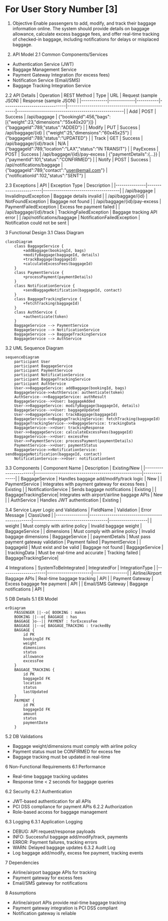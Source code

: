 # For User Story Number [3]

1. Objective
Enable passengers to add, modify, and track their baggage information online. The system should provide details on baggage allowance, calculate excess baggage fees, and offer real-time tracking of checked-in baggage, including notifications for delays or misplaced baggage.

2. API Model
2.1 Common Components/Services
- Authentication Service (JWT)
- Baggage Management Service
- Payment Gateway Integration (for excess fees)
- Notification Service (Email/SMS)
- Baggage Tracking Integration Service

2.2 API Details
| Operation   | REST Method | Type      | URL                           | Request (sample JSON)                              | Response (sample JSON)                              |
|-------------|-------------|-----------|-------------------------------|----------------------------------------------------|-----------------------------------------------------|
| Add         | POST        | Success   | /api/baggage                  | {"bookingId":456,"bags":[{"weight":23,"dimensions":"55x40x20"}]} | {"baggageId":789,"status":"ADDED"}               |
| Modify      | PUT         | Success   | /api/baggage/{id}             | {"weight":25,"dimensions":"60x45x25"}            | {"baggageId":789,"status":"UPDATED"}             |
| Track       | GET         | Success   | /api/baggage/{id}/track       | N/A                                                | {"baggageId":789,"location":"LAX","status":"IN TRANSIT"} |
| PayExcess   | POST        | Success   | /api/baggage/{id}/pay-excess  | {"paymentDetails":{...}}                          | {"paymentId":101,"status":"CONFIRMED"}           |
| Notify      | POST        | Success   | /api/notifications/baggage    | {"baggageId":789,"contact":"user@email.com"}     | {"notificationId":102,"status":"SENT"}           |

2.3 Exceptions
| API           | Exception Type           | Description                          |
|---------------|-------------------------|--------------------------------------|
| /api/baggage          | InvalidInputException    | Baggage details invalid              |
| /api/baggage/{id}     | NotFoundException       | Baggage not found                    |
| /api/baggage/{id}/pay-excess | PaymentFailedException | Excess fee payment failed      |
| /api/baggage/{id}/track | TrackingFailedException | Baggage tracking API error           |
| /api/notifications/baggage | NotificationFailedException | Notification could not be sent |

3 Functional Design
3.1 Class Diagram
```mermaid
classDiagram
    class BaggageService {
        +addBaggage(bookingId, bags)
        +modifyBaggage(baggageId, details)
        +trackBaggage(baggageId)
        +calculateExcessFees(baggageId)
    }
    class PaymentService {
        +processPayment(paymentDetails)
    }
    class NotificationService {
        +sendBaggageNotification(baggageId, contact)
    }
    class BaggageTrackingService {
        +fetchTracking(baggageId)
    }
    class AuthService {
        +authenticate(token)
    }
    BaggageService --> PaymentService
    BaggageService --> NotificationService
    BaggageService --> BaggageTrackingService
    BaggageService --> AuthService
```

3.2 UML Sequence Diagram
```mermaid
sequenceDiagram
    participant User
    participant BaggageService
    participant PaymentService
    participant NotificationService
    participant BaggageTrackingService
    participant AuthService
    User->>BaggageService: addBaggage(bookingId, bags)
    BaggageService->>AuthService: authenticate(token)
    AuthService-->>BaggageService: authResult
    BaggageService-->>User: baggageAdded
    User->>BaggageService: modifyBaggage(baggageId, details)
    BaggageService-->>User: baggageUpdated
    User->>BaggageService: trackBaggage(baggageId)
    BaggageService->>BaggageTrackingService: fetchTracking(baggageId)
    BaggageTrackingService-->>BaggageService: trackingData
    BaggageService-->>User: trackingResponse
    User->>BaggageService: calculateExcessFees(baggageId)
    BaggageService-->>User: excessFee
    User->>PaymentService: processPayment(paymentDetails)
    PaymentService-->>User: paymentStatus
    BaggageService->>NotificationService: sendBaggageNotification(baggageId, contact)
    NotificationService-->>User: notificationSent
```

3.3 Components
| Component Name         | Description                                         | Existing/New |
|-----------------------|-----------------------------------------------------|--------------|
| BaggageService        | Handles baggage add/modify/track logic               | New          |
| PaymentService        | Integrates with payment gateway for excess fees      | Existing     |
| NotificationService   | Sends baggage notifications                          | Existing     |
| BaggageTrackingService| Integrates with airport/airline baggage APIs         | New          |
| AuthService           | Handles JWT authentication                          | Existing     |

3.4 Service Layer Logic and Validations
| FieldName      | Validation                                      | Error Message                       | ClassUsed         |
|----------------|-------------------------------------------------|-------------------------------------|-------------------|
| weight         | Must comply with airline policy                  | Invalid baggage weight              | BaggageService    |
| dimensions     | Must comply with airline policy                  | Invalid baggage dimensions          | BaggageService    |
| paymentDetails | Must pass payment gateway validation             | Payment failed                      | PaymentService    |
| baggageId      | Must exist and be valid                          | Baggage not found                   | BaggageService    |
| trackingData   | Must be real-time and accurate                   | Tracking failed                     | BaggageTrackingService|

4 Integrations
| SystemToBeIntegrated | IntegratedFor         | IntegrationType |
|----------------------|----------------------|-----------------|
| Airline/Airport Baggage APIs | Real-time baggage tracking | API |
| Payment Gateway      | Excess baggage fee payment         | API |
| Email/SMS Gateway    | Baggage notifications              | API |

5 DB Details
5.1 ER Model
```mermaid
erDiagram
    PASSENGER ||--o{ BOOKING : makes
    BOOKING ||--o{ BAGGAGE : has
    BAGGAGE }o--|| PAYMENT : forExcessFee
    BAGGAGE ||--o{ BAGGAGE_TRACKING : trackedBy
    BAGGAGE {
        id PK
        bookingId FK
        weight
        dimensions
        status
        allowance
        excessFee
    }
    BAGGAGE_TRACKING {
        id PK
        baggageId FK
        location
        status
        lastUpdated
    }
    PAYMENT {
        id PK
        baggageId FK
        amount
        status
        paymentDate
    }
```

5.2 DB Validations
- Baggage weight/dimensions must comply with airline policy
- Payment status must be CONFIRMED for excess fee
- Baggage tracking must be updated in real-time

6 Non-Functional Requirements
6.1 Performance
- Real-time baggage tracking updates
- Response time < 2 seconds for baggage queries

6.2 Security
6.2.1 Authentication
- JWT-based authentication for all APIs
- PCI DSS compliance for payment APIs
6.2.2 Authorization
- Role-based access for baggage management

6.3 Logging
6.3.1 Application Logging
- DEBUG: API request/response payloads
- INFO: Successful baggage add/modify/track, payments
- ERROR: Payment failures, tracking errors
- WARN: Delayed baggage updates
6.3.2 Audit Log
- Log baggage add/modify, excess fee payment, tracking events

7 Dependencies
- Airline/airport baggage APIs for tracking
- Payment gateway for excess fees
- Email/SMS gateway for notifications

8 Assumptions
- Airline/airport APIs provide real-time baggage tracking
- Payment gateway integration is PCI DSS compliant
- Notification gateway is reliable
